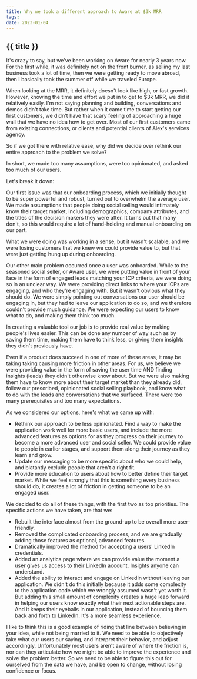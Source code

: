 ```yaml
---
title: Why we took a different approach to Aware at $3k MRR
tags: 
date: 2023-01-04
---
```


## {{ title }}

It's crazy to say, but we've been working on Aware for nearly 3 years now. For the first while, it was definitely not on the front burner, as selling my last business took a lot of time, then we were getting ready to move abroad, then I basically took the summer off while we traveled Europe.

When looking at the MRR, it definitely doesn't look like high, or fast growth. However, knowing the time and effort we put in to get to $3k MRR, we did it relatively easily. I'm not saying planning and building, conversations and demos didn't take time. But rather when it came time to start getting our first customers, we didn't have that scary feeling of approaching a huge wall that we have no idea how to get over. Most of our first customers came from existing connections, or clients and potential clients of Alex's services agency.

So if we got there with relative ease, why did we decide over rethink our entire approach to the problem we solve?

In short, we made too many assumptions, were too opinionated, and asked too much of our users.

Let's break it down:

Our first issue was that our onboarding process, which we initially thought to be super powerful and robust, turned out to overwhelm the average user. We made assumptions that people doing social selling would intimately know their target market, including demographics, company attributes, and the titles of the decision makers they were after. It turns out that many don't, so this would require a lot of hand-holding and manual onboarding on our part.

What we were doing was working in a sense, but it wasn't scalable, and we were losing customers that we knew we could provide value to, but that were just getting hung up during onboarding.

Our other main problem occurred once a user was onboarded. While to the seasoned social seller, or Aware user, we were putting value in front of your face in the form of engaged leads matching your ICP criteria, we were doing so in an unclear way. We were providing direct links to where your ICPs are engaging, and who they're engaging with. But it wasn't obvious what they should do. We were simply pointing out conversations our user should be engaging in, but they had to leave our application to do so, and we therefore couldn't provide much guidance. We were expecting our users to know what to do, and making them think too much. 

In creating a valuable tool our job is to provide real value by making people's lives easier. This can be done any number of way such as by saving them time, making them have to think less, or giving them insights they didn't previously have.

Even if a product does succeed in one of more of these areas, it may be taking taking causing more friction in other areas. For us, we believe we were providing value in the form of saving the user time AND finding insights (leads) they didn't otherwise know about. But we were also
making them have to know more about their target market than they already did, follow our prescribed, opinionated social selling playbook, and know what to do with the leads and conversations that we surfaced. There were too many prerequisites and too many expectations.

As we considered our options, here's what we came up with:
- Rethink our approach to be less opinionated. Find a way to make the application work well for more basic users, and include the more advanced features as options for as they progress on their journey to become a more advanced user and social seller. We could provide value to people in earlier stages, and support them along their journey as they learn and grow.
- Update our messaging to be more specific about who we could help, and blatantly exclude people that aren't a right fit.
- Provide more education to users about how to better define their target market. While we feel strongly that this is something every business should do, it creates a lot of friction in getting someone to be an engaged user.

We decided to do all of these things, with the first two as top priorities. The specific actions we have taken, are that we:

- Rebuilt the interface almost from the ground-up to be overall more user-friendly.
- Removed the complicated onboarding process, and we are gradually adding those features as optional, advanced features.
- Dramatically improved the method for accepting a users' LinkedIn credentials.  
- Added an analytics page where we can provide value the moment a user gives us access to their LinkedIn account. Insights anyone can understand.
- Added the ability to interact and engage on LinkedIn without leaving our application. We didn't do this initially because it adds some complexity to the application code which we wrongly assumed wasn't yet worth it. But adding this small amount of complexity creates a huge leap forward in helping our users know exactly what their next actionable steps are. And it keeps their eyeballs in our application, instead of bouncing them back and forth to LinkedIn. It's a more seamless experience.

I like to think this is a good example of riding that line between believing in your idea, while not being married to it. We need to be able to objectively take what our users our saying, and interpret their behavior, and adjust accordingly. Unfortunately most users aren't aware of where the friction is, nor can they articulate how we might be able to improve the experience and solve the problem better. So we need to be able to figure this out for ourselved from the data we have,
and be open to change, without losing confidence or focus.

